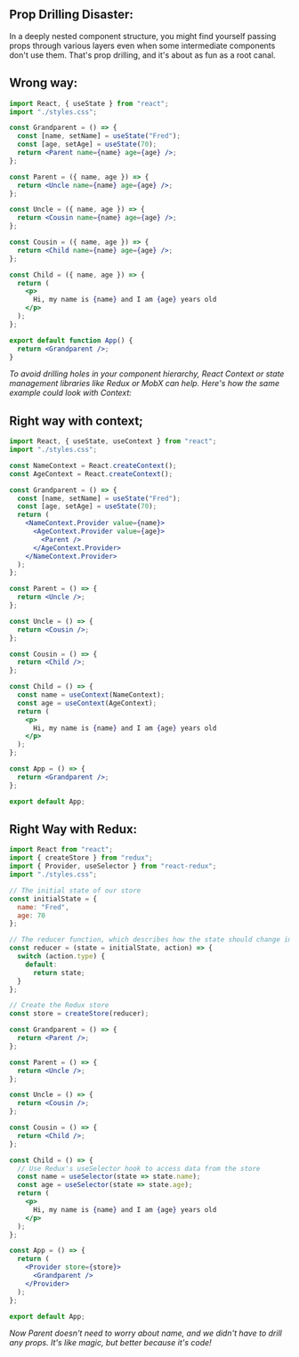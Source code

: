 ## Prop Drilling Disaster:

In a deeply nested component structure, you might find yourself passing props through various layers even when some intermediate components don't use them. That's prop drilling, and it's about as fun as a root canal.

## Wrong way:

```jsx
import React, { useState } from "react";
import "./styles.css";

const Grandparent = () => {
  const [name, setName] = useState("Fred");
  const [age, setAge] = useState(70);
  return <Parent name={name} age={age} />;
};

const Parent = ({ name, age }) => {
  return <Uncle name={name} age={age} />;
};

const Uncle = ({ name, age }) => {
  return <Cousin name={name} age={age} />;
};

const Cousin = ({ name, age }) => {
  return <Child name={name} age={age} />;
};

const Child = ({ name, age }) => {
  return (
    <p>
      Hi, my name is {name} and I am {age} years old
    </p>
  );
};

export default function App() {
  return <Grandparent />;
}
```

_To avoid drilling holes in your component hierarchy, React Context or state management libraries like Redux or MobX can help. Here's how the same example could look with Context:_

## Right way with context;

```jsx
import React, { useState, useContext } from "react";
import "./styles.css";

const NameContext = React.createContext();
const AgeContext = React.createContext();

const Grandparent = () => {
  const [name, setName] = useState("Fred");
  const [age, setAge] = useState(70);
  return (
    <NameContext.Provider value={name}>
      <AgeContext.Provider value={age}>
        <Parent />
      </AgeContext.Provider>
    </NameContext.Provider>
  );
};

const Parent = () => {
  return <Uncle />;
};

const Uncle = () => {
  return <Cousin />;
};

const Cousin = () => {
  return <Child />;
};

const Child = () => {
  const name = useContext(NameContext);
  const age = useContext(AgeContext);
  return (
    <p>
      Hi, my name is {name} and I am {age} years old
    </p>
  );
};

const App = () => {
  return <Grandparent />;
};

export default App;
```

## Right Way with Redux:

```jsx
import React from "react";
import { createStore } from "redux";
import { Provider, useSelector } from "react-redux";
import "./styles.css";

// The initial state of our store
const initialState = {
  name: "Fred",
  age: 70
};

// The reducer function, which describes how the state should change in response to actions
const reducer = (state = initialState, action) => {
  switch (action.type) {
    default:
      return state;
  }
};

// Create the Redux store
const store = createStore(reducer);

const Grandparent = () => {
  return <Parent />;
};

const Parent = () => {
  return <Uncle />;
};

const Uncle = () => {
  return <Cousin />;
};

const Cousin = () => {
  return <Child />;
};

const Child = () => {
  // Use Redux's useSelector hook to access data from the store
  const name = useSelector(state => state.name);
  const age = useSelector(state => state.age);
  return (
    <p>
      Hi, my name is {name} and I am {age} years old
    </p>
  );
};

const App = () => {
  return (
    <Provider store={store}>
      <Grandparent />
    </Provider>
  );
};

export default App;

```

_Now Parent doesn't need to worry about name, and we didn't have to drill any props. It's like magic, but better because it's code!_
